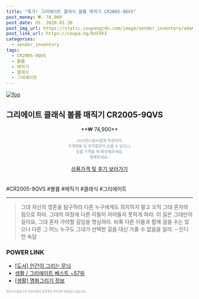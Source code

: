```yaml
--- 
title: "특가! 그리에이트 클래식 볼륨 매직기 CR2005-9QVS" 
post_money: ₩. 74,900 
post_date: dt. 2020.01.30 
post_img_url: https://static.coupangcdn.com/image/vendor_inventory/ada6/b99ee991739074170d646890dfe3d0e213af0f0b0cd200a8f8aca6cd1c9e.jpg 
post_link_url: https://coupa.ng/bnFXhI 
categories: 
  - vendor_inventory 
tags: 
  - CR2005-9QVS 
  - 볼륨 
  - 매직기 
  - 클래식 
  - 그리에이트 
--- 
```

[![foo](https://static.coupangcdn.com/image/vendor_inventory/ada6/b99ee991739074170d646890dfe3d0e213af0f0b0cd200a8f8aca6cd1c9e.jpg)](https://coupa.ng/bnFXhI) 

## 그리에이트 클래식 볼륨 매직기 CR2005-9QVS 
<p style="text-align: center;">**₩ 74,900**</p> 
<p style="text-align: center;"><span style="color: #898c8f; font-family: Georgia,Times,serif; font-size: 0.75em;">2020년01월30일에 작성되어, <br>가격변동 및 추가할인이 있을 수 있으니,<br> 상품 가격을 꼭!확인해주세요.<br>행복하세요~</span> 
</p>	 
<div markdown="0" style="text-align: center;"><a href="https://coupa.ng/bnFXhI" class="btn btn--success">상품가격 및 후기 보러가기</a></div> 
<br><br> 
  #CR2005-9QVS #볼륨 #매직기 #클래식 #그리에이트 
<hr> 

> 그대 자신의 영혼을 탐구하라.다른 누구에게도 의지하지 말고 오직 그대 혼자의 힘으로 하라. 그대의 여정에 다른 이들이 끼어들지 못하게 하라. 이 길은 그대만의 길이요,  그대 혼자 가야할 길임을 명심하라.  비록 다른 이들과 함께 걸을 수는 있으나 다른 그 어느 누구도 그대가 선택한 길을 대신 가줄 수 없음을 알라. – 인디언 속담 


### POWER LINK

* <a href="https://blog.naver.com/sakai111/221784661353" target="_blank">[도서] 인간이 그리는 무늬</a>
* <a href="https://blog.naver.com/santokki14/221789626791" target="_blank">생활 / 그리에이트 베스트 ~57위</a>
* <a href="https://blog.naver.com/santokki14/221766241456" target="_blank"> [생활] 명화그리기 정보 </a>

<span style="color: #898c8f; font-family: Georgia,Times,serif; font-size: 0.55em;">파트너스활동으로 작성자에게 일정액의 커미션이 제공될수 있습니다.</span> 
